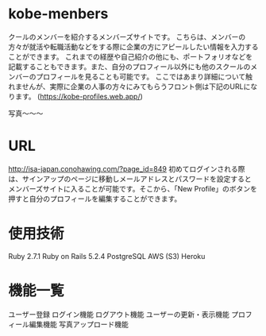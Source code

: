 # kobe-menbers

クールのメンバーを紹介するメンバーズサイトです。
こちらは、メンバーの方々が就活や転職活動などをする際に企業の方にアピールしたい情報を入力することができます。
これまでの経歴や自己紹介の他にも、ポートフォリオなどを記載することもできます。また、自分のプロフィール以外にも他のスクールのメンバーのプロフィールを見ることも可能です。
ここではあまり詳細について触れませんが、実際に企業の人事の方々にみてもらうフロント側は下記のURLになります。
(https://kobe-profiles.web.app/)

写真〜〜〜

# URL

http://isa-japan.conohawing.com/?page_id=849
初めてログインされる際は、サインアップのページに移動しメールアドレスとパスワードを設定すると
メンバーズサイトに入ることが可能です。そこから、「New  Profile」のボタンを押すと自分のプロフィールを編集することができます。

# 使用技術

Ruby 2.7.1
Ruby on Rails 5.2.4
PostgreSQL
AWS (S3)
Heroku

# 機能一覧

ユーザー登録
ログイン機能
ログアウト機能
ユーザーの更新・表示機能
プロフィール編集機能
写真アップロード機能
